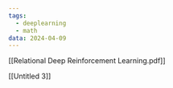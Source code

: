 ```yaml
---
tags:
  - deeplearning
  - math
data: 2024-04-09
---
```

[[Relational Deep Reinforcement Learning.pdf]]


[[Untitled 3]]


